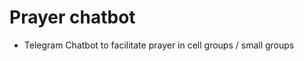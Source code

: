 Prayer chatbot
==========================================

- Telegram Chatbot to facilitate prayer in cell groups / small groups
